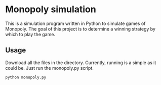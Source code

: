 # Monopoly simulation

This is a simulation program written in Python to simulate games of Monopoly.
The goal of this project is to determine a winning strategy by which to play the
game.

## Usage

Download all the files in the directory. Currently, running is a simple as it
could be. Just run the monopoly.py script.

```
python monopoly.py
```